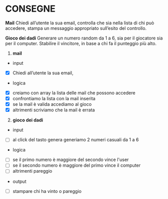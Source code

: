 
# CONSEGNE
**Mail**
Chiedi all’utente la sua email,
controlla che sia nella lista di chi può accedere,
stampa un messaggio appropriato sull’esito del controllo.

**Gioco dei dadi**
Generare un numero random da 1 a 6, sia per il giocatore sia per il computer.
Stabilire il vincitore, in base a chi fa il punteggio più alto.


1. **mail**
- input
- [x] Chiedi all’utente la sua email,
- logica
- [x] creiamo con array la lista delle mail che possono accedere
- [x] confrontiamo la lista con la mail inserita
- [x] se la mail è valida accediamo al gioco 
- [x] altrimenti scriviamo che la mail è errata

2. **gioco dei dadi**
- input
- [ ] al click del tasto genera generiamo 2 numeri casuali da 1 a 6
- logica
- [ ] se il primo numero è maggiore del secondo vince l'user
- [ ] se il secondo numero è maggiore del primo vince il computer
- [ ] altrimenti pareggio
- output
- [ ] stampare chi ha vinto o pareggio